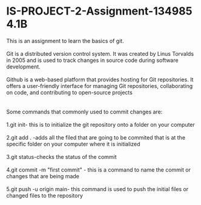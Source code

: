 # IS-PROJECT-2-Assignment-134985 4.1B

This is an assignment to learn the basics of git.
<br><br>
Git is a distributed version control system. It was created by Linus Torvalds in 2005 and is used to track changes in source code during software development.
<br><br>
Github is a web-based platform that provides hosting for Git repositories. It offers a user-friendly interface for managing Git repositories, collaborating on code, and contributing to open-source projects
<br><br><br>
Some commands that commonly used to commit changes are: 
<br><br>
1.git init- this is to initialize the git repository onto a folder on your computer
<br><br>
2.git add . -adds all the filed that are going to be commited that is at the specific folder on your computer where it is initialized
<br><br>
3.git status-checks the status of the commit
<br><br>
4.git commit -m "first commit" - this is a command to name the commit or changes that are being made
<br><br>
5.git push -u origin main- this command is used to push the initial files or changed files to the repository


